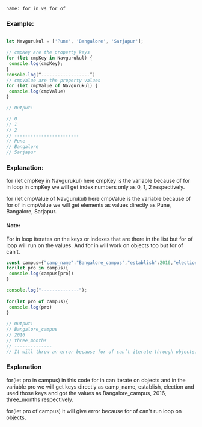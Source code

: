 ```ngMeta
name: for in vs for of
```

### Example:
 
```javascript

let Navgurukul = ['Pune', 'Bangalore', 'Sarjapur'];

// cmpKey are the property keys
for (let cmpKey in Navgurukul) {
 console.log(cmpKey);
}
console.log(“------------------”)
// cmpValue are the property values
for (let cmpValue of Navgurukul) {
 console.log(cmpValue)
}

// Output:

// 0
// 1
// 2
// ------------------------
// Pune
// Bangalore
// Sarjapur

```

### Explanation:

for (let cmpKey in Navgurukul) here cmpKey is the variable because of for in loop in cmpKey we will get index numbers only as 0, 1, 2 respectively.

for (let cmpValue of Navgurukul) here cmpValue is the variable because of for of in cmpValue we will get elements as values directly as Pune, Bangalore, Sarjapur.

#### Note: 

For in loop iterates on the keys or indexes that are there in the list but for of loop will run on the values. And for in will work on objects too but for of can’t.

```javascript
const campus={"camp_name":"Bangalore_campus","establish":2016,"election":"three_months"}
for(let pro in campus){
 console.log(campus[pro])
}

console.log("--------------");
 
for(let pro of campus){
 console.log(pro)
}
 
// Output:
// Bangalore_campus
// 2016
// three_months
// --------------
// It will throw an error because for of can’t iterate through objects.

```

### Explanation

for(let pro in campus) in this code for in can iterate on objects and in the variable pro we will get keys directly as camp_name, establish, election and used those keys and got the values as Bangalore_campus, 2016, three_months respectively.

for(let pro of campus) it will give error because for of can't run loop on objects,
